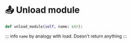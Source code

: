 # 📤 Unload module

```python
def unload_module(self, name: str):
```

::: info
`name` by analogy with load. Doesn't return anything
:::